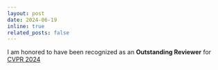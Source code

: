 ```yaml
---
layout: post
date: 2024-06-19 
inline: true
related_posts: false
---
```

I am honored to have been recognized as an **Outstanding Reviewer** for [CVPR 2024](https://cvpr.thecvf.com/Conferences/2024)

